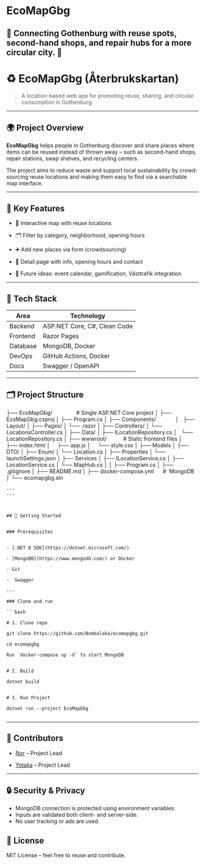 # EcoMapGbg

## 🌱 Connecting Gothenburg with reuse spots, second-hand shops, and repair hubs for a more circular city. 🌱

# ♻️ EcoMapGbg (Återbrukskartan)

> A location-based web app for promoting reuse, sharing, and circular consumption in Gothenburg.

  

---

  

## 🌍 Project Overview

  

**EcoMapGbg** helps people in Gothenburg discover and share places where items can be reused instead of thrown away – such as second-hand shops, repair stations, swap shelves, and recycling centers.

  

The project aims to reduce waste and support local sustainability by crowd-sourcing reuse locations and making them easy to find via a searchable map interface.

  

---

  

## 🎯 Key Features

  

- 📍 Interactive map with reuse locations

- 🗂️ Filter by category, neighborhood, opening hours

- ➕ Add new places via form (crowdsourcing)

- 🧾 Detail page with info, opening hours and contact

- 🌱 Future ideas: event calendar, gamification, Västtrafik integration

  

---

  

## 🧪 Tech Stack

| Area          | Technology                |
|---------------|---------------------------|
| Backend       | ASP.NET Core, C#, Clean Code |
| Frontend      | Razor Pages               |
| Database      | MongoDB, Docker           |
| DevOps        | GitHub Actions, Docker    |
| Docs          | Swagger / OpenAPI         |

  

---

  

## 🗂️ Project Structure

├── EcoMapGbg/                # Single ASP.NET Core project
│
├── EcoMapGbg.csproj
│
├── Program.cs
│
├── Components/             
│     ├── Layout/
│     ├── Pages/
│     └──  .razor
│
├── Controllers/
│    └── LocationsController.cs
│
├── Data/
│    ├── ILocationRepository.cs
│    └── LocationRepository.cs
│
├── wwwroot/           # Static frontend files
│     ├── index.html
│     ├── app.js
│     └── style.css
│
├── Models
│      ├── DTO/
│      ├── Enum/
│      └── Location.cs
│
├── Properties
│      └── launchSettings.json
│
├── Services
│      ├── ILocationService.cs
│      ├── LocationService.cs
│      └── MapHub.cs
│
│
├── Program.cs
│
├── .gitignore
│
├── README.md
│
├── docker-compose.yml      #  MongoDB
│
└──  ecomapgbg.sln

````
---
---

  

## 🚀 Getting Started


### Prerequisites
  

- [.NET 8 SDK](https://dotnet.microsoft.com/)

- [MongoDB](https://www.mongodb.com/) or Docker

- Git

-  Swagger  

---
  
### Clone and run

```bash

# 1. Clone repo

git clone https://github.com/Bombalaka/ecomapgbg.git

cd ecomapgbg

Run `docker-compose up -d` to start MongoDB


# 2. Build 

dotnet build


# 3. Run Project

dotnet run --project EcoMapGbg


````
---

  
## 👥 Contributors

* [Nor](https://github.com/NorAjami) – Project Lead

* [Yotaka](https://github.com/Yotaka88) – Project Lead

  

---
## 🔒 Security & Privacy

- MongoDB connection is protected using environment variables.
- Inputs are validated both client- and server-side.
- No user tracking or ads are used.

## 📄 License


MIT License – feel free to reuse and contribute.


